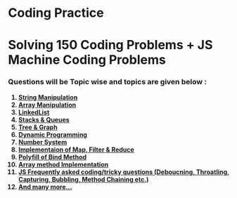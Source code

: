 # Coding Practice
# Solving 150 Coding Problems + JS Machine Coding Problems

<h3> Questions will be Topic wise and topics are given below : </h3>

<strong>
  <ol>
    <li><a href="https://github.com/smrkhan21/coding/tree/String">String Manipulation</a></li>
    <li><a href="#">Array Manipulation</a></li>
    <li><a href="#">LinkedList</a></li>
    <li><a href="#">Stacks & Queues</a></li>
    <li><a href="#">Tree & Graph</a></li>
    <li><a href="#">Dynamic Programming</a></li>
    <li><a href="#">Number System</a></li>
    <li><a href="#">Implementaion of Map, Filter & Reduce</a></li>
    <li><a href="#">Polyfill of Bind Method</a></li>
    <li><a href="#">Array method Implementation</a></li>
    <li><a href="#">JS Frequently asked coding/tricky questions (Deboucning, Throatling, Capturing, Bubbling, Method Chaining etc.)</a></li>
    <li><a href="#">And many more...</a></li>
  </ol>
</strong>
